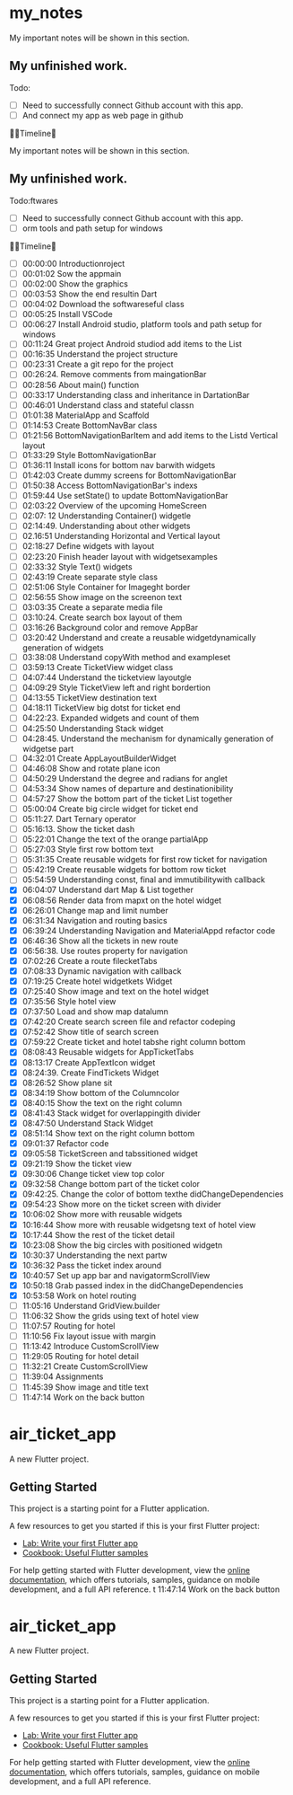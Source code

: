 # my_notes

My important notes will be shown in this section.

## My unfinished work.

Todo:
- [ ] Need to successfully connect Github account with this app.
- [ ] And connect my app as web page in github

📖📖Timeline📖

My important notes will be shown in this section.

## My unfinished work.

Todo:ftwares
- [ ] Need to successfully connect Github account with this app.
- [ ] orm tools and path setup for windows

📖📖Timeline📖
- [ ] 00:00:00 Introductionroject
- [ ] 00:01:02 Sow the appmain
- [ ] 00:02:00 Show the graphics
- [ ] 00:03:53 Show the end resultin Dart
- [ ] 00:04:02 Download the softwareseful class
- [ ] 00:05:25 Install VSCode
- [ ] 00:06:27 Install Android studio, platform tools and path setup for windows
- [ ] 00:11:24 Great project Android studiod add items to the List
- [ ] 00:16:35 Understand the project structure
- [ ] 00:23:31 Create a git repo for the project
- [ ] 00:26:24. Remove comments from maingationBar
- [ ] 00:28:56 About main() function
- [ ] 00:33:17 Understanding class and inheritance in DartationBar
- [ ] 00:46:01 Understand class and stateful classn
- [ ] 01:01:38 MaterialApp and Scaffold
- [ ] 01:14:53 Create BottomNavBar class
- [ ] 01:21:56 BottomNavigationBarItem and add items to the Listd Vertical layout
- [ ] 01:33:29 Style BottomNavigationBar
- [ ] 01:36:11 Install icons for bottom nav barwith widgets
- [ ] 01:42:03 Create dummy screens for BottomNavigationBar
- [ ] 01:50:38 Access BottomNavigationBar's indexs
- [ ] 01:59:44 Use setState() to update BottomNavigationBar
- [ ] 02:03:22 Overview of the upcoming HomeScreen
- [ ] 02:07: 12 Understanding Container() widgetle
- [ ] 02:14:49. Understanding about other widgets
- [ ] 02.16:51 Understanding Horizontal and Vertical layout
- [ ] 02:18:27 Define widgets with layout
- [ ] 02:23:20 Finish header layout with widgetsexamples
- [ ] 02:33:32 Style Text() widgets
- [ ] 02:43:19 Create separate style class
- [ ] 02:51:06 Style Container for Imageght border
- [ ] 02:56:55 Show image on the screenon text
- [ ] 03:03:35 Create a separate media file
- [ ] 03:10:24. Create search box layout of them
- [ ] 03:16:26 Background color and remove AppBar
- [ ] 03:20:42 Understand and create a reusable widgetdynamically generation of widgets
- [ ] 03:38:08 Understand copyWith method and exampleset
- [ ] 03:59:13 Create TicketView widget class
- [ ] 04:07:44 Understand the ticketview layoutgle
- [ ] 04:09:29 Style TicketView left and right bordertion
- [ ] 04:13:55 TicketView destination text
- [ ] 04:18:11 TicketView big dotst for ticket end
- [ ] 04:22:23. Expanded widgets and count of them
- [ ] 04:25:50 Understanding Stack widget
- [ ] 04:28:45. Understand the mechanism for dynamically generation of widgetse part
- [ ] 04:32:01 Create AppLayoutBuilderWidget
- [ ] 04:46:08 Show and rotate plane icon
- [ ] 04:50:29 Understand the degree and radians for anglet
- [ ] 04:53:34 Show names of departure and destinationibility
- [ ] 04:57:27 Show the bottom part of the ticket List together
- [ ] 05:00:04 Create big circle widget for ticket end
- [ ] 05:11:27. Dart Ternary operator
- [ ] 05:16:13. Show the ticket dash
- [ ] 05:22:01 Change the text of the orange partialApp
- [ ] 05:27:03 Style first row bottom text
- [ ] 05:31:35 Create reusable widgets for first row ticket for navigation
- [ ] 05:42:19 Create reusable widgets for bottom row ticket
- [ ] 05:54:59 Understanding const, final and immutibilitywith callback
- [x] 06:04:07 Understand dart Map & List together
- [x] 06:08:56 Render data from mapxt on the hotel widget
- [x] 06:26:01 Change map and limit number
- [x] 06:31:34 Navigation and routing basics
- [x] 06:39:24 Understanding Navigation and MaterialAppd refactor code
- [x] 06:46:36 Show all the tickets in new route
- [x] 06:56:38. Use routes property for navigation
- [x] 07:02:26 Create a route filecketTabs
- [x] 07:08:33  Dynamic navigation with callback
- [x] 07:19:25 Create hotel widgetkets Widget
- [x] 07:25:40 Show image and text on the hotel widget
- [x] 07:35:56 Style hotel view
- [x] 07:37:50 Load and show map datalumn
- [x] 07:42:20 Create search screen file and refactor codeping
- [x] 07:52:42 Show title of search screen
- [x] 07:59:22 Create ticket and hotel tabshe right column bottom
- [x] 08:08:43 Reusable widgets for AppTicketTabs
- [x] 08:13:17 Create AppTextIcon widget
- [x] 08:24:39. Create FindTickets Widget
- [x] 08:26:52 Show plane sit
- [x] 08:34:19 Show bottom of the Columncolor
- [x] 08:40:15 Show the text on the right column
- [x] 08:41:43 Stack widget for overlappingith divider
- [x] 08:47:50 Understand Stack Widget
- [x] 08:51:14 Show text on the right column bottom
- [x] 09:01:37 Refactor code
- [x] 09:05:58 TicketScreen and tabssitioned widget
- [x] 09:21:19 Show the ticket view
- [x] 09:30:06 Change ticket view top color
- [x] 09:32:58 Change bottom part of the ticket color
- [x] 09:42:25. Change the color of bottom texthe didChangeDependencies
- [x] 09:54:23 Show more on the ticket screen with divider
- [x] 10:06:02 Show more with reusable widgets
- [x] 10:16:44 Show more with reusable widgetsng text of hotel view
- [x] 10:17:44 Show the rest of the ticket detail
- [x] 10:23:08 Show the big circles with positioned widgetn
- [x] 10:30:37 Understanding the next partw
- [x] 10:36:32 Pass the ticket index around
- [x] 10:40:57 Set up app bar and navigatormScrollView
- [x] 10:50:18 Grab passed index in the didChangeDependencies
- [x] 10:53:58 Work on hotel routing
- [ ] 11:05:16 Understand GridView.builder
- [ ] 11:06:32 Show the grids using text of hotel view
- [ ] 11:07:57 Routing for hotel
- [ ] 11:10:56 Fix layout issue with margin
- [ ] 11:13:42 Introduce CustomScrollView
- [ ] 11:29:05 Routing for hotel detail
- [ ] 11:32:21 Create CustomScrollView
- [ ] 11:39:04 Assignments
- [ ] 11:45:39 Show image and title text
- [ ] 11:47:14 Work on the back button

# air_ticket_app

A new Flutter project.

## Getting Started

This project is a starting point for a Flutter application.

A few resources to get you started if this is your first Flutter project:

- [Lab: Write your first Flutter app](https://docs.flutter.dev/get-started/codelab)
- [Cookbook: Useful Flutter samples](https://docs.flutter.dev/cookbook)

For help getting started with Flutter development, view the
[online documentation](https://docs.flutter.dev/), which offers tutorials,
samples, guidance on mobile development, and a full API reference.
t
11:47:14 Work on the back button


# air_ticket_app

A new Flutter project.

## Getting Started

This project is a starting point for a Flutter application.

A few resources to get you started if this is your first Flutter project:

- [Lab: Write your first Flutter app](https://docs.flutter.dev/get-started/codelab)
- [Cookbook: Useful Flutter samples](https://docs.flutter.dev/cookbook)

For help getting started with Flutter development, view the
[online documentation](https://docs.flutter.dev/), which offers tutorials,
samples, guidance on mobile development, and a full API reference.
